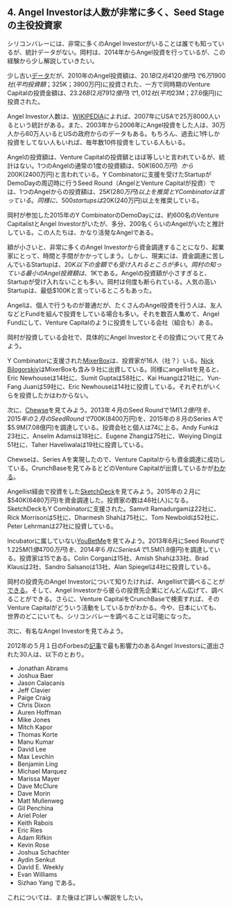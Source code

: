 ## 4. Angel Investorは人数が非常に多く、Seed Stageの主役投資家

シリコンバレーには、非常に多くのAngel Investorがいることは誰でも知っているが、統計データがない。岡村は、2014年からAngel投資を行っているが、この経験から少し解説していきたい。

少し古い[データ](https://en.wikipedia.org/wiki/Angel_investor)だが、2010年のAngel投資額は、$20.1B(2兆4120億円)で6万1900社 (平均投資額；$325K；3900万円)に投資された、一方で同時期のVenture Capitalの投資金額は、$23.26B(2兆7912億円)で1,012社 (平均$23M；27.6億円)に投資された。

Angel Investor人数は、[WIKIPEDIA](https://en.wikipedia.org/wiki/Angel_investor)によれば、2007年にUSAで25万8000人いるという統計がある。また、2003年から2006年にAngel投資をした人は、30万人から60万人いるとUSの政府からのデータもある。もちろん、過去に1件しか投資をしてない人もいれば、毎年数10件投資をしている人もいる。

Angelの投資額は、Venture Capitalの投資額とほぼ等しいと言われているが、統計はない。1つのAngelの通常の1度の投資額は、$50K(600万円）から$200K(2400万円)と言われている。Y Combinatorに支援を受けたStartupがDemoDayの周辺時に行うSeed Round（AngelとVenture Capitalが投資）では、1つのAngelからの投資額は、$25K(280万円)以上を推奨とY Combinatorは言っている。同様に、500startupsは$20K(240万円)以上を推奨している。

岡村が参加した2015年のY CombinatorのDemoDayには、約600名のVenture CapitalistとAngel Investorがいたが、多分、200名くらいのAngelがいたと推計している。この人たちは、かなり活発なAngelである。

額が小さいと、非常に多くのAngel Investorから資金調達することになり、起業家にとって、時間と手間がかかってしまう。しかし、現実には、資金調達に苦しんでいるStartupは、$20K以下の金額でも受け入れるところが多い。岡村の知っている最小のAngel投資額は、$1Kである。Angelの投資額が小さすぎると、Startupが受け入れないことも多い。岡村は何度も断られている。人気の高いStartupは、最低$100Kと言っているところもあった。

Angelは、個人で行うものが普通だが、たくさんのAngel投資を行う人は、友人などとFundを組んで投資をしている場合も多い。それを数百人集めて、Angel Fundにして、Venture Capitalのように投資をしている会社（組合も）ある。

岡村が投資している会社で、具体的にAngel Investorとその投資について見てみよう。

Y Combinatorに支援された[MixerBox](https://angel.co/mixerbox)は、投資家が16人（社？）いる。[Nick Bilogorskiy](https://angel.co/bilogorskiy)はMixerBoxも含み９社に出資している。同様にangellistを見ると、Eric Newhouseは14社に、Sumit Guptaは58社に、Kai Huangは21社に、Yun-Fang Juanは59社に、Eric Newhouseは14社に投資している。それぞれがいくらを投資したかはわからない。

次に、[Chewse](https://angel.co/chewse)を見てみよう。2013年４月のSeed Roundで$1M(1.2億円)を、2015年の２月のSeed Roundで$700K(8400万円)を、2015年の８月のSeries Aで$5.9M(7.08億円)を調達している。投資会社と個人は74に上る。Andy Funkは23社に、Anselm Adamsは18社に、Eugene Zhangは75社に、Weiying Dingは51社に、Taher Haveliwalaは19社に投資している。

Chewseは、Series Aを実現したので、Venture Capitalからも資金調達に成功している。CrunchBaseを見てみるとどのVenture Capitalが出資しているかが[わかる](https://www.crunchbase.com/organization/chewse#/entity)。

Angellist経由で投資をした[SketchDeck](https://angel.co/sketchdeck)を見てみよう。2015年の２月に$540K(6480万円)を資金調達した。投資家の数は48社(人)になる。SketchDeckもY Combinatorに支援された。Samvit Ramadurgamは22社に、Rick Morrisonは5社に、Dharmesh Shahは75社に、Tom Newboldは52社に、Peter Lehrmanは27社に投資している。

Incubatorに属していない[YouBetMe](https://angel.co/youbetme)を見てみよう。2013年6月にSeed Roundで$1.225M(1億4700万円)を、2014年６月にSeries Aで$1.5M(1.8億円)を調達している。投資家は15である。Colin Corganは15社、Amish Shahは33社、Brad Klausは2社、Sandro Salsanoは13社、Alan Spiegelは4社に投資している。

岡村の投資先のAngel Investorについて知りたければ、Angellistで調べることが[できる](https://angel.co/katsuhiro-okamura)。そして、Angel Investorから彼らの投資先企業にどんどん広げて、調べることができる。さらに、Venture CapitalをCrunchBaseで検索すれば、そのVenture Capitalがどういう活動をしているかがわかる。今や、日本にいても、世界のどこにいても、シリコンバレーを調べることは可能になった。

次に、有名なAngel Investorを見てみよう。

2012年の５月１日のForbesの[記事](http://www.forbes.com/sites/tomiogeron/2012/05/01/the-most-influential-angel-investors-on-angellist/)で最も影響力のあるAngel Investorsに選出された30人は、以下のとおり。

* Jonathan Abrams
* Joshua Baer
* Jason Calacanis
* Jeff Clavier
* Paige Craig
* Chris Dixon
* Auren Hoffman
* Mike Jones
* Mitch Kapor
* Thomas Korte
* Manu Kumar
* David Lee
* Max Levchin
* Benjamin Ling
* Michael Marquez
* Marissa Mayer
* Dave McClure
* Dave Morin
* Matt Mullenweg
* Gil Penchina
* Ariel Poler
* Keith Rabois
* Eric Ries
* Adam Rifkin
* Kevin Rose
* Joshua Schachter
* Aydin Senkut
* David E. Weekly
* Evan Williams
* Sizhao Yang
である。

これについては、また後ほど詳しい解説をしたい。
